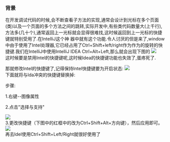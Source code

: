 ### 背景
在开发调试代码的时候,会不断查看子方法的实现,通常会设计到光标在多个页面(类)以及一个页面的多个方法之间的跳转,实际开发中,有些类代码数量大(上千行),方法多(几十个),通常返回上一光标就会显得很难找,这时候返回到上一光标的快捷键就特别受用了.在IntelliJ这个神 器中就有这个功能.令人讨厌的但是来了,window中由于使用了Intel处理器,它已经占用了Ctrl+Shift+left/right作为作为的旋转的快捷键.我们在IntelliJ中使用IntelliJ IDEA Ctrl+Alt+Left,那么就会出现下图的
![](assets/007/20180723-0c1b66ee.png)  
这时候要是禁用Intel的快捷键呢,这时候Idea的快捷键功能也失效了,蛋疼死了.

那就修改Intel的快捷键了,记得保持Intel快捷键要为开启状态:
![](assets/007/20180723-5fbdebaf.png)  
下面就将与Ida冲突的快捷键替换掉:

步骤:

1.右键--图像属性

2.点击"选择与支持"

![](assets/007/20180723-585619f9.png)  
3.更改快捷键（下图中的红框中的改为Ctrl+Shift+Alt+方向键），然后应用即可。
![](assets/007/20180723-150829d5.png)  
再去Idel使用Ctrl+Shift+Left/Right就很好使用了
